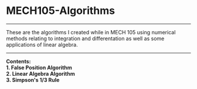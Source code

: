 # MECH105-Algorithms  
***  
These are the algorithms I created while in MECH 105 using numerical methods relating to integration and differentation as well as some applications of linear algebra.         
***    
**Contents:**  
**1. False Position Algorithm**  
**2. Linear Algebra Algorithm**  
**3. Simpson's 1/3 Rule**  

